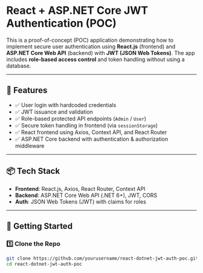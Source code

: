 # React + ASP.NET Core JWT Authentication (POC)

This is a proof-of-concept (POC) application demonstrating how to implement secure user authentication using **React.js** (frontend) and **ASP.NET Core Web API** (backend) with **JWT (JSON Web Tokens)**. The app includes **role-based access control** and token handling without using a database.

---

## 🔐 Features

- ✅ User login with hardcoded credentials
- ✅ JWT issuance and validation
- ✅ Role-based protected API endpoints (`Admin` / `User`)
- ✅ Secure token handling in frontend (via `sessionStorage`)
- ✅ React frontend using Axios, Context API, and React Router
- ✅ ASP.NET Core backend with authentication & authorization middleware

---

## 📦 Tech Stack

- **Frontend**: React.js, Axios, React Router, Context API
- **Backend**: ASP.NET Core Web API (.NET 6+), JWT, CORS
- **Auth**: JSON Web Tokens (JWT) with claims for roles

---

## 🚀 Getting Started

### 1️⃣ Clone the Repo

```bash
git clone https://github.com/yourusername/react-dotnet-jwt-auth-poc.git
cd react-dotnet-jwt-auth-poc
